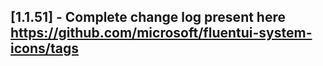 ## [1.1.51] - Complete change log present here https://github.com/microsoft/fluentui-system-icons/tags